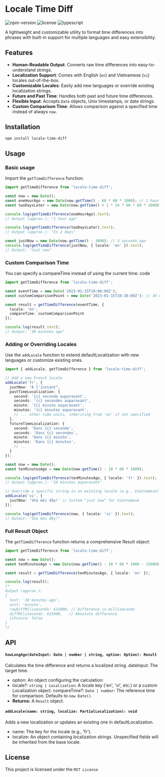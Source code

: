 # Locale Time Diff

![npm-version](https://img.shields.io/npm/v/locale-time-diff)
![license](https://img.shields.io/npm/l/locale-time-diff)
![typescript](https://img.shields.io/badge/TypeScript-007ACC?style=for-the-badge&logo=typescript&logoColor=white)

A lightweight and customizable utility to format time differences into phrases with built-in support for multiple languages and easy extensibility.

## Features

*   **Human-Readable Output**: Converts raw time differences into easy-to-understand strings.
*   **Localization Support**: Comes with English (`en`) and Vietnamese (`vi`) locales out-of-the-box.
*   **Customizable Locales**: Easily add new languages or override existing localization strings.
*   **Future and Past Time**: Handles both past and future time differences.
*   **Flexible Input**: Accepts `Date` objects, Unix timestamps, or date strings.
*   **Custom Comparison Time**: Allows comparison against a specified time instead of always `now`.

## Installation

```bash
npm install locale-time-diff
```

## Usage

### Basic usage
Import the `getTimeDifference` function:
```ts
import getTimeDifference from 'locale-time-diff';

const now = new Date();
const oneHourAgo = new Date(now.getTime() - 60 * 60 * 1000); // 1 hour ago
const twoDaysLater = new Date(now.getTime() + 2 * 24 * 60 * 60 * 1000); // 2 days from now

console.log(getTimeDifference(oneHourAgo).text);
// Output (approx.): "1 hour ago"

console.log(getTimeDifference(twoDaysLater).text);
// Output (approx.): "In 2 days"

const justNow = new Date(now.getTime() - 3000); // 3 seconds ago
console.log(getTimeDifference(justNow, { locale: 'en' }).text);
// Output: "Just now"
```

### Custom Comparison Time
You can specify a compareTime instead of using the current time:
code

```ts
import getTimeDifference from 'locale-time-diff';

const eventTime = new Date('2023-01-15T10:00:00Z');
const customComparisonPoint = new Date('2023-01-15T10:30:00Z'); // 30 minutes after eventTime

const result = getTimeDifference(eventTime, {
  locale: 'en',
  compareTime: customComparisonPoint
});

console.log(result.text);
// Output: "30 minutes ago"
```

### Adding or Overriding Locales

Use the `addLocale` function to extend defaultLocalization with new languages or customize existing ones.

```ts
import { addLocale, getTimeDifference } from 'locale-time-diff';

// Add a new French locale
addLocale('fr', {
  justNow: "À l'instant",
  pastTimeLocalization: {
    second: '{c} seconde auparavant',
    seconds: '{c} secondes auparavant',
    minute: '{c} minute auparavant',
    minutes: '{c} minutes auparavant',
    // ... other time units, inheriting from 'en' if not specified
  },
  futureTimeLocalization: {
    second: 'Dans {c} seconde',
    seconds: 'Dans {c} secondes',
    minute: 'Dans {c} minute',
    minutes: 'Dans {c} minutes',
    // ...
  }
});

const now = new Date();
const tenMinutesAgo = new Date(now.getTime() - 10 * 60 * 1000);

console.log(getTimeDifference(tenMinutesAgo, { locale: 'fr' }).text);
// Output (approx.): "10 minutes auparavant"

// Override a specific string in an existing locale (e.g., Vietnamese)
addLocale('vi', {
  justNow: 'Vừa mới đây!' // Custom "just now" for Vietnamese
});

console.log(getTimeDifference(now, { locale: 'vi' }).text);
// Output: "Vừa mới đây!"
```


### Full Result Object
The `getTimeDifference` function returns a comprehensive Result object:

```ts
import getTimeDifference from 'locale-time-diff';

const now = new Date();
const tenMinutesAgo = new Date(now.getTime() - 10 * 60 * 1000 - 15000); // 10 minutes 15 seconds ago

const result = getTimeDifference(tenMinutesAgo, { locale: 'en' });

console.log(result);
/*
Output (approx.):
{
  text: '10 minutes ago',
  unit: 'minute',
  rawDiffMiliseconds: 615000, // Difference in milliseconds
  diffMiliseconds: 615000,   // Absolute difference
  isFuture: false
}
*/
```

## API 
#### `howLongAgo(dateInput: Date | number | string, option: Option): Result`
Calculates the time difference and returns a localized string.
dateInput: The target time.

- option: An object configuring the calculation:
- locale?: `string | Localization`: A locale key ('en', 'vi', etc.) or a custom Localization object.
compareTime?: `Date | number`: The reference time for comparison. Defaults to `new Date()`.
- **Returns:** A `Result` object.

#### `addLocale(name: string, localize: PartialLocalization): void`

Adds a new localization or updates an existing one in defaultLocalization.
- name: The key for the locale (e.g., 'fr').
- localize: An object containing localization strings. Unspecified fields will be inherited from the base locale.

## License
This project is licensed under the `MIT License`